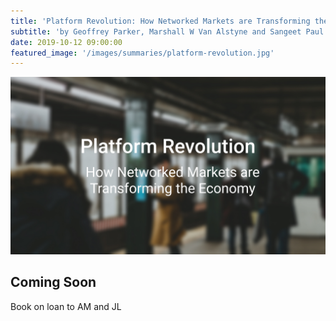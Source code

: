 ```yaml
---
title: 'Platform Revolution: How Networked Markets are Transforming the Economy'
subtitle: 'by Geoffrey Parker, Marshall W Van Alstyne and Sangeet Paul Choudry'
date: 2019-10-12 09:00:00
featured_image: '/images/summaries/platform-revolution.jpg'
---
```


![](/images/summaries/platform-revolution.jpg)

## Coming Soon

Book on loan to AM and JL